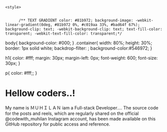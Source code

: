 <!DOCTYPE html>
<html lang="en">
<head>
    <meta charset="UTF-8">
    <meta name="viewport" content="width=device-width, initial-scale=1.0">
    <title>Document</title>
    <script src="https://cdn.jsdelivr.net/npm/bootstrap@5.3.0/dist/js/bootstrap.bundle.min.js"></script>
    <link href="https://cdn.jsdelivr.net/npm/bootstrap@5.3.0/dist/css/bootstrap.min.css" rel="stylesheet">

    <style>
        
        
          /** TEXT GRADIENT color: #81b972; background-image: -webkit-linear-gradient(0deg, #81b972 0%, #c019aa 33%, #bad64f 67%); background-clip: text; -webkit-background-clip: text; text-fill-color: transparent; -webkit-text-fill-color: transparent;*/
          
        
body{
    background-color: #000;
}
.container{
    width: 80%;
    height: 30%;
    border: 1px solid white;
    backdrop-filter: ;
    background-color:#546972;
}

h1{
    color: #fff;
    margin: 30px;
    margin-left: 0px;
    font-weight: 600;
    font-size: 30px;
}

p{
    color: #fff;;
}

</style>
</head>
<body>
    <div class="container">
        <h1>Hellow coders..!</h1>
        <p>
            My name is ＭＵＨＩＬＡＮ
            iam a Full-stack Developer....
            The source code for the posts and reels, which are regularly shared on the official @codewith_muhilan Instagram account, has been made available on this GitHub repository for public access and reference.
        </p>
        </div>
</body>
</html>
